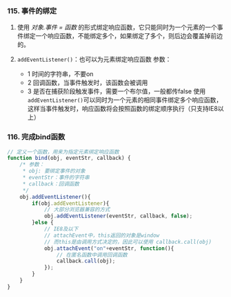 ### 115. 事件的绑定
1. 使用 *对象.事件 = 函数* 的形式绑定响应函数，它只能同时为一个元素的一个事件绑定一个响应函数，不能绑定多个，如果绑定了多个，则后边会覆盖掉前边的。

2. `addEventListener()`：也可以为元素绑定响应函数
    参数：
    - 1 时间的字符串，不要on
    - 2 回调函数，当事件触发时，该函数会被调用
    - 3 是否在捕获阶段触发事件，需要一个布尔值，一般都传false
使用`addEventListener()`可以同时为一个元素的相同事件绑定多个响应函数，这样当事件触发时，响应函数将会按照函数的绑定顺序执行（只支持IE8以上）

### 116. 完成bind函数
```js
// 定义一个函数，用来为指定元素绑定响应函数
function bind(obj, eventStr, callback) {
    /* 参数：
     * obj: 要绑定事件的对象
     * eventStr：事件的字符串
     * callback：回调函数
     */
    obj.addEventListener(){
        if(obj.addEventListener){
            // 大部分浏览器兼容的方式
            obj.addEventListener(eventStr, callback, false);
        }else {
            // IE8及以下
            // attachEvent中，this返回的对象是window
            // 而this是由调用方式决定的，因此可以使用 callback.call(obj)
            obj.attachEvent("on"+eventStr, function(){
                // 在匿名函数中调用回调函数
                callback.call(obj);
            });
        }
    }
}
```